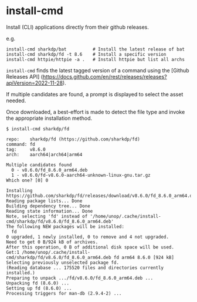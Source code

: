 # install-cmd

Install (CLI) applications directly from their github releases.

e.g.

```
install-cmd sharkdp/bat          # Install the latest release of bat
install-cmd sharkdp/fd -t 8.6    # Install a specific version
install-cmd httpie/httpie -a .   # Install httpie but list all archs
```

`install-cmd` finds the latest tagged version of a command
using the [Github Releases API]
(https://docs.github.com/en/rest/releases/releases?apiVersion=2022-11-28).

If multiple candidates are found, a prompt is displayed to select the asset needed.

Once downloaded, a best-effort is made to detect the file type and invoke the
appropriate installation method.

```
$ install-cmd sharkdp/fd

repo:    sharkdp/fd (https://github.com/sharkdp/fd)
command: fd
tag:     v8.6.0
arch:    aarch64|arch64|arm64

Multiple candidates found
  0 - v8.6.0/fd_8.6.0_arm64.deb
  1 - v8.6.0/fd-v8.6.0-aarch64-unknown-linux-gnu.tar.gz
Which one? [0] 0

Installing https://github.com/sharkdp/fd/releases/download/v8.6.0/fd_8.6.0_arm64.deb
Reading package lists... Done
Building dependency tree... Done
Reading state information... Done
Note, selecting 'fd' instead of '/home/unop/.cache/install-cmd/sharkdp/fd/v8.6.0/fd_8.6.0_arm64.deb'
The following NEW packages will be installed:
  fd
0 upgraded, 1 newly installed, 0 to remove and 4 not upgraded.
Need to get 0 B/924 kB of archives.
After this operation, 0 B of additional disk space will be used.
Get:1 /home/unop/.cache/install-cmd/sharkdp/fd/v8.6.0/fd_8.6.0_arm64.deb fd arm64 8.6.0 [924 kB]
Selecting previously unselected package fd.
(Reading database ... 175520 files and directories currently installed.)
Preparing to unpack .../fd/v8.6.0/fd_8.6.0_arm64.deb ...
Unpacking fd (8.6.0) ...
Setting up fd (8.6.0) ...
Processing triggers for man-db (2.9.4-2) ...
```
